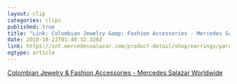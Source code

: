 ```yaml
---
layout: clip 
categories: clips 
published: true 
title: "Link: Colombian Jewelry &amp; Fashion Accessories - Mercedes Salazar Worldwide" 
date: 2018-10-21T01:49:32.326Z 
link: https://int.mercedessalazar.com/product-detail/shop/earrings/parakeet-from-santa-marta-34 
ogtype: article 
---
```

[ Colombian Jewelry &amp; Fashion Accessories - Mercedes Salazar Worldwide ]( https://int.mercedessalazar.com/product-detail/shop/earrings/parakeet-from-santa-marta-34 ) 

